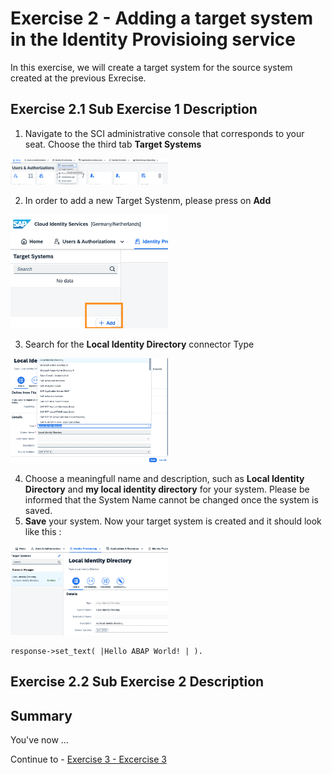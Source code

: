 # Exercise 2 - Adding a target system in the Identity Provisioing service

In this exercise, we will create a target system for the source system created at the previous Exrecise. 

## Exercise 2.1 Sub Exercise 1 Description

1. Navigate to the SCI administrative console that corresponds to your seat. Choose the third tab **Target Systems**

<img src="/exercises/ex2/images/21.png" width=50% height=50%>

2. In order to add a new Target Systenm, please press on **Add**

<img src="/exercises/ex2/images/22.png" width=50% height=50%>
   
3. Search for the **Local Identity Directory** connector Type

<img src="/exercises/ex2/images/23.png" width=50% height=50%>  

4. Choose a meaningfull name and description, such as **Local Identity Directory**  and **my local identity directory** for your system. Please be informed that the System Name cannot be changed once the system is saved.
5. **Save** your system. Now your target system is created and it should look like this : 

<img src="/exercises/ex2/images/24.png" width=50% height=50%>







```abap
response->set_text( |Hello ABAP World! | ). 
```



## Exercise 2.2 Sub Exercise 2 Description



## Summary

You've now ...

Continue to - [Exercise 3 - Excercise 3 ](../ex3/README.md)
